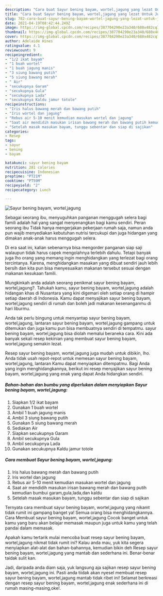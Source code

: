 ```yaml
---
description: "Cara buat Sayur bening bayam, wortel,jagung yang lezat Untuk Jualan"
title: "Cara buat Sayur bening bayam, wortel,jagung yang lezat Untuk Jualan"
slug: 782-cara-buat-sayur-bening-bayam-wortel-jagung-yang-lezat-untuk-jualan
date: 2021-04-19T08:42:44.249Z
image: https://img-global.cpcdn.com/recipes/387704290e23a340/680x482cq70/sayur-bening-bayam-worteljagung-foto-resep-utama.jpg
thumbnail: https://img-global.cpcdn.com/recipes/387704290e23a340/680x482cq70/sayur-bening-bayam-worteljagung-foto-resep-utama.jpg
cover: https://img-global.cpcdn.com/recipes/387704290e23a340/680x482cq70/sayur-bening-bayam-worteljagung-foto-resep-utama.jpg
author: Adelaide Hines
ratingvalue: 4.1
reviewcount: 9
recipeingredient:
- "1/2 ikat bayam"
- "1 buah wortel"
- "1 buah jagung manis"
- "3 siung bawang putih"
- "5 siung bawang merah"
- " Air"
- "secukupnya Garam"
- "secukupnya Gula"
- "secukupnya Lada"
- "secukupnya Kaldu jamur totole"
recipeinstructions:
- "Iris halus bawang merah dan bawang putih"
- "Iris wortel dan jagung"
- "Rebus air 5-10 menit kemudian masukan wortel dan jagung"
- "Saat air mendidih masukan irisan bawang merah dan bawang putih kemudian bumbui garam,gula,lada,dan kaldu"
- "Setelah masak masukan bayam, tunggu sebentar dan siap di sajikan"
categories:
- Resep
tags:
- sayur
- bening
- bayam

katakunci: sayur bening bayam 
nutrition: 281 calories
recipecuisine: Indonesian
preptime: "PT21M"
cooktime: "PT59M"
recipeyield: "2"
recipecategory: Lunch

---
```



![Sayur bening bayam, wortel,jagung](https://img-global.cpcdn.com/recipes/387704290e23a340/680x482cq70/sayur-bening-bayam-worteljagung-foto-resep-utama.jpg)

Sebagai seorang ibu, menyuguhkan panganan menggugah selera bagi famili adalah hal yang sangat menyenangkan bagi kamu sendiri. Peran seorang ibu Tidak hanya mengerjakan pekerjaan rumah saja, namun anda pun wajib menyediakan kebutuhan nutrisi tercukupi dan juga hidangan yang dimakan anak-anak harus menggugah selera.

Di era  saat ini, kalian sebenarnya bisa mengorder panganan siap saji walaupun tidak harus capek mengolahnya terlebih dahulu. Tetapi banyak juga lho orang yang memang ingin menghidangkan yang terlezat bagi orang tercintanya. Karena, menghidangkan masakan yang dibuat sendiri jauh lebih bersih dan kita pun bisa menyesuaikan makanan tersebut sesuai dengan makanan kesukaan famili. 



Mungkinkah anda adalah seorang penikmat sayur bening bayam, wortel,jagung?. Tahukah kamu, sayur bening bayam, wortel,jagung adalah hidangan khas di Nusantara yang kini digemari oleh setiap orang di hampir setiap daerah di Indonesia. Kamu dapat menyajikan sayur bening bayam, wortel,jagung sendiri di rumah dan boleh jadi makanan kesenanganmu di hari liburmu.

Anda tak perlu bingung untuk menyantap sayur bening bayam, wortel,jagung, lantaran sayur bening bayam, wortel,jagung gampang untuk ditemukan dan juga kamu pun bisa membuatnya sendiri di tempatmu. sayur bening bayam, wortel,jagung bisa diolah memalui beraneka cara. Kini ada banyak sekali resep kekinian yang membuat sayur bening bayam, wortel,jagung semakin lezat.

Resep sayur bening bayam, wortel,jagung juga mudah untuk dibikin, lho. Anda tidak usah repot-repot untuk memesan sayur bening bayam, wortel,jagung, lantaran Kamu dapat menyiapkan ditempatmu. Bagi Anda yang ingin menghidangkannya, berikut ini resep menyajikan sayur bening bayam, wortel,jagung yang enak yang dapat Anda hidangkan sendiri.

<!--inarticleads1-->

##### Bahan-bahan dan bumbu yang diperlukan dalam menyiapkan Sayur bening bayam, wortel,jagung:

1. Siapkan 1/2 ikat bayam
1. Gunakan 1 buah wortel
1. Ambil 1 buah jagung manis
1. Ambil 3 siung bawang putih
1. Gunakan 5 siung bawang merah
1. Sediakan  Air
1. Siapkan secukupnya Garam
1. Ambil secukupnya Gula
1. Ambil secukupnya Lada
1. Gunakan secukupnya Kaldu jamur totole




<!--inarticleads2-->

##### Cara membuat Sayur bening bayam, wortel,jagung:

1. Iris halus bawang merah dan bawang putih
1. Iris wortel dan jagung
1. Rebus air 5-10 menit kemudian masukan wortel dan jagung
1. Saat air mendidih masukan irisan bawang merah dan bawang putih kemudian bumbui garam,gula,lada,dan kaldu
1. Setelah masak masukan bayam, tunggu sebentar dan siap di sajikan




Ternyata cara membuat sayur bening bayam, wortel,jagung yang nikamt tidak rumit ini gampang banget ya! Semua orang bisa menghidangkannya. Cara Membuat sayur bening bayam, wortel,jagung Cocok banget untuk kamu yang baru akan belajar memasak maupun juga untuk kamu yang telah pandai dalam memasak.

Apakah kamu tertarik mulai mencoba buat resep sayur bening bayam, wortel,jagung nikmat tidak rumit ini? Kalau anda mau, yuk kita segera menyiapkan alat-alat dan bahan-bahannya, kemudian bikin deh Resep sayur bening bayam, wortel,jagung yang mantab dan sederhana ini. Benar-benar taidak sulit kan. 

Jadi, daripada anda diam saja, yuk langsung aja sajikan resep sayur bening bayam, wortel,jagung ini. Pasti anda tiidak akan nyesel membuat resep sayur bening bayam, wortel,jagung mantab tidak ribet ini! Selamat berkreasi dengan resep sayur bening bayam, wortel,jagung enak sederhana ini di rumah masing-masing,oke!.

